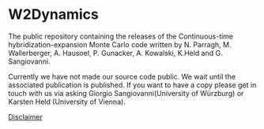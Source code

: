 # W2Dynamics
The public repository containing the releases of the Continuous-time hybridization-expansion Monte Carlo code written by N. Parragh, M. Wallerberger, A. Hausoel, P. Gunacker, A. Kowalski, K.Held and G. Sangiovanni.

Currently we have not made our source code public. We wait until the associated publication is published.
If you want to have a copy please get in touch with us via asking Giorgio Sangiovanni(University of Würzburg) or Karsten Held (University of Vienna).

[Disclaimer](http://www.physik.uni-wuerzburg.de/hi/impressum/)

